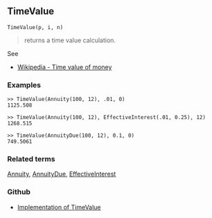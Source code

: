 ## TimeValue

```
TimeValue(p, i, n)
```

> returns a time value calculation.
  

See
* [Wikipedia - Time value of money](https://en.wikipedia.org/wiki/Time_value_of_money)
 
 
### Examples

```
>> TimeValue(Annuity(100, 12), .01, 0)
1125.508

>> TimeValue(Annuity(100, 12), EffectiveInterest(.01, 0.25), 12)
1268.515

>> TimeValue(AnnuityDue(100, 12), 0.1, 0) 
749.5061
```

### Related terms 
[Annuity](Annuity.md), [AnnuityDue](AnnuityDue.md), [EffectiveInterest](EffectiveInterest.md)

### Github

* [Implementation of TimeValue](https://github.com/axkr/symja_android_library/blob/master/symja_android_library/matheclipse-core/src/main/java/org/matheclipse/core/builtin/FinancialFunctions.java#L114) 
